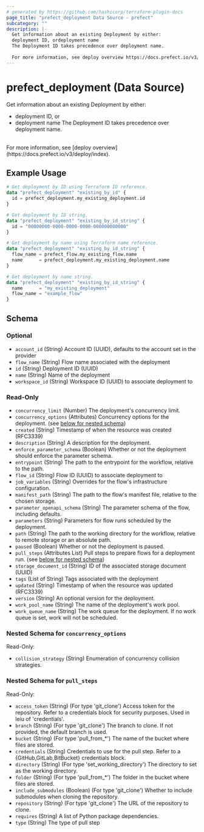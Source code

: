 ```yaml
---
# generated by https://github.com/hashicorp/terraform-plugin-docs
page_title: "prefect_deployment Data Source - prefect"
subcategory: ""
description: |-
  Get information about an existing Deployment by either:
  deployment ID, ordeployment name
  The Deployment ID takes precedence over deployment name.
  
  For more information, see deploy overview https://docs.prefect.io/v3/deploy/index.
---
```


# prefect_deployment (Data Source)

Get information about an existing Deployment by either:
- deployment ID, or
- deployment name
The Deployment ID takes precedence over deployment name.
<br>
For more information, see [deploy overview](https://docs.prefect.io/v3/deploy/index).

## Example Usage

```terraform
# Get deployment by ID using Terraform ID reference.
data "prefect_deployment" "existing_by_id" {
  id = prefect_deployment.my_existing_deployment.id
}

# Get deployment by ID string.
data "prefect_deployment" "existing_by_id_string" {
  id = "00000000-0000-0000-0000-000000000000"
}

# Get deployment by name using Terraform name reference.
data "prefect_deployment" "existing_by_id_string" {
  flow_name = prefect_flow.my_existing_flow.name
  name      = prefect_deployment.my_existing_deployment.name
}

# Get deployment by name string.
data "prefect_deployment" "existing_by_id_string" {
  name      = "my_existing_deployment"
  flow_name = "example_flow"
}
```

<!-- schema generated by tfplugindocs -->
## Schema

### Optional

- `account_id` (String) Account ID (UUID), defaults to the account set in the provider
- `flow_name` (String) Flow name associated with the deployment
- `id` (String) Deployment ID (UUID)
- `name` (String) Name of the deployment
- `workspace_id` (String) Workspace ID (UUID) to associate deployment to

### Read-Only

- `concurrency_limit` (Number) The deployment's concurrency limit.
- `concurrency_options` (Attributes) Concurrency options for the deployment. (see [below for nested schema](#nestedatt--concurrency_options))
- `created` (String) Timestamp of when the resource was created (RFC3339)
- `description` (String) A description for the deployment.
- `enforce_parameter_schema` (Boolean) Whether or not the deployment should enforce the parameter schema.
- `entrypoint` (String) The path to the entrypoint for the workflow, relative to the path.
- `flow_id` (String) Flow ID (UUID) to associate deployment to
- `job_variables` (String) Overrides for the flow's infrastructure configuration.
- `manifest_path` (String) The path to the flow's manifest file, relative to the chosen storage.
- `parameter_openapi_schema` (String) The parameter schema of the flow, including defaults.
- `parameters` (String) Parameters for flow runs scheduled by the deployment.
- `path` (String) The path to the working directory for the workflow, relative to remote storage or an absolute path.
- `paused` (Boolean) Whether or not the deployment is paused.
- `pull_steps` (Attributes List) Pull steps to prepare flows for a deployment run. (see [below for nested schema](#nestedatt--pull_steps))
- `storage_document_id` (String) ID of the associated storage document (UUID)
- `tags` (List of String) Tags associated with the deployment
- `updated` (String) Timestamp of when the resource was updated (RFC3339)
- `version` (String) An optional version for the deployment.
- `work_pool_name` (String) The name of the deployment's work pool.
- `work_queue_name` (String) The work queue for the deployment. If no work queue is set, work will not be scheduled.

<a id="nestedatt--concurrency_options"></a>
### Nested Schema for `concurrency_options`

Read-Only:

- `collision_strategy` (String) Enumeration of concurrency collision strategies.


<a id="nestedatt--pull_steps"></a>
### Nested Schema for `pull_steps`

Read-Only:

- `access_token` (String) (For type 'git_clone') Access token for the repository. Refer to a credentials block for security purposes. Used in leiu of 'credentials'.
- `branch` (String) (For type 'git_clone') The branch to clone. If not provided, the default branch is used.
- `bucket` (String) (For type 'pull_from_*') The name of the bucket where files are stored.
- `credentials` (String) Credentials to use for the pull step. Refer to a {GitHub,GitLab,BitBucket} credentials block.
- `directory` (String) (For type 'set_working_directory') The directory to set as the working directory.
- `folder` (String) (For type 'pull_from_*') The folder in the bucket where files are stored.
- `include_submodules` (Boolean) (For type 'git_clone') Whether to include submodules when cloning the repository.
- `repository` (String) (For type 'git_clone') The URL of the repository to clone.
- `requires` (String) A list of Python package dependencies.
- `type` (String) The type of pull step
